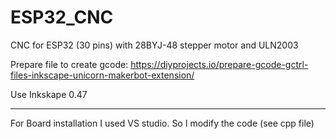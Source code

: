 # ESP32_CNC
CNC for ESP32 (30 pins) with 28BYJ-48 stepper motor and ULN2003


Prepare file to create gcode:
https://diyprojects.io/prepare-gcode-gctrl-files-inkscape-unicorn-makerbot-extension/

Use Inkskape 0.47


***

For Board installation I used VS studio.
So I modify the code (see cpp file)
